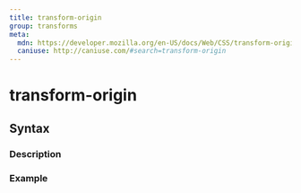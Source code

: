 ```yaml
---
title: transform-origin
group: transforms
meta:
  mdn: https://developer.mozilla.org/en-US/docs/Web/CSS/transform-origin
  caniuse: http://caniuse.com/#search=transform-origin
---
```


# transform-origin
<!--- Introduction for transform-origin, keep it brief and set the overall context -->

## Syntax
<!--- Introduce the various syntax for transform-origin -->

### Description
<!--- For each major section of syntax, provide a description explaining its usage further -->

### Example
<!--- Provide code examples for the syntax block you're currently describing -->